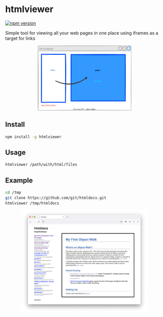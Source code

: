 # htmlviewer
[![npm version](https://img.shields.io/npm/v/htmlviewer.svg?style=flat-square)](https://www.npmjs.com/package/htmlviewer)

Simple tool for viewing all your web pages in one place  using iframes as a target for links

<p align="center">
<img src="https://github.com/nntrn/htmlviewer/blob/main/assets/htmlviewer.svg?raw=true" width="300px">
</p>


## Install

```sh
npm install -g htmlviewer
```

## Usage

```sh
htmlviewer /path/with/html/files
```

## Example

```sh
cd /tmp
git clone https://github.com/git/htmldocs.git
htmlviewer /tmp/htmldocs
```

<p align="center">
<img src="https://github.com/nntrn/htmlviewer/blob/main/assets/git-htmldoc-example.png?raw=true" width="400px"/>
</p>



